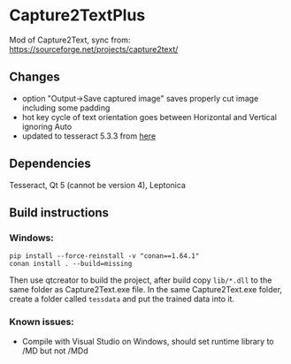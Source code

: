 # Capture2TextPlus

Mod of Capture2Text, sync from: https://sourceforge.net/projects/capture2text/

## Changes

- option "Output->Save captured image" saves properly cut image including some padding
- hot key cycle of text orientation goes between Horizontal and Vertical ignoring Auto
- updated to tesseract 5.3.3 from [here](https://conan.io/center/recipes?value=tesseract)

## Dependencies

Tesseract, Qt 5 (cannot be version 4), Leptonica

## Build instructions

### Windows:

```
pip install --force-reinstall -v "conan==1.64.1"
conan install . --build=missing
```
Then use qtcreator to build the project, after build copy `lib/*.dll` to the same folder as Capture2Text.exe file.
In the same Capture2Text.exe folder, create a folder called `tessdata` and put the trained data into it.

### Known issues:

* Compile with Visual Studio on Windows, should set runtime library to /MD but not /MDd
